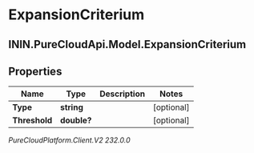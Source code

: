 # ExpansionCriterium

## ININ.PureCloudApi.Model.ExpansionCriterium

## Properties

|Name | Type | Description | Notes|
|------------ | ------------- | ------------- | -------------|
| **Type** | **string** |  | [optional] |
| **Threshold** | **double?** |  | [optional] |



_PureCloudPlatform.Client.V2 232.0.0_
